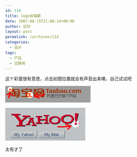 ```yaml
---
id: 114
title: logo会唱歌
date: 2007-08-15T21:08:14+00:00
author: 愆伏
layout: post
permalink: /archives/114
categories:
  - 设计
tags:
  - 产品
  - 互联网
---
```

这个彩蛋很有意思，点击如图位置就会有声音出来噢，自己试试吧

![taobao](/wp-content/uploads/200708/15_211304_taobao.jpg)

![yahoo](/wp-content/uploads/200708/15_211315_yahoo.jpg) 

太有才了
